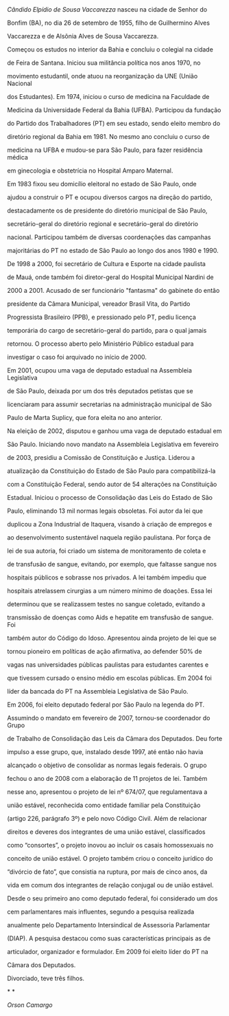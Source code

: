 

 



*Cândido Elpídio de Sousa Vaccarezza* nasceu na cidade de Senhor do

Bonfim (BA), no dia 26 de setembro de 1955, filho de Guilhermino Alves

Vaccarezza e de Alsônia Alves de Sousa Vaccarezza.



Começou os estudos no interior da Bahia e concluiu o colegial na cidade

de Feira de Santana. Iniciou sua militância política nos anos 1970, no

movimento estudantil, onde atuou na reorganização da UNE (União Nacional

dos Estudantes). Em 1974, iniciou o curso de medicina na Faculdade de

Medicina da Universidade Federal da Bahia (UFBA). Participou da fundação

do Partido dos Trabalhadores (PT) em seu estado, sendo eleito membro do

diretório regional da Bahia em 1981. No mesmo ano concluiu o curso de

medicina na UFBA e mudou-se para São Paulo, para fazer residência médica

em ginecologia e obstetrícia no Hospital Amparo Maternal.



Em 1983 fixou seu domicílio eleitoral no estado de São Paulo, onde

ajudou a construir o PT e ocupou diversos cargos na direção do partido,

destacadamente os de presidente do diretório municipal de São Paulo,

secretário-geral do diretório regional e secretário-geral do diretório

nacional. Participou também de diversas coordenações das campanhas

majoritárias do PT no estado de São Paulo ao longo dos anos 1980 e 1990.



De 1998 a 2000, foi secretário de Cultura e Esporte na cidade paulista

de Mauá, onde também foi diretor-geral do Hospital Municipal Nardini de

2000 a 2001. Acusado de ser funcionário "fantasma" do gabinete do então

presidente da Câmara Municipal, vereador Brasil Vita, do Partido

Progressista Brasileiro (PPB), e pressionado pelo PT, pediu licença

temporária do cargo de secretário-geral do partido, para o qual jamais

retornou. O processo aberto pelo Ministério Público estadual para

investigar o caso foi arquivado no início de 2000.



Em 2001, ocupou uma vaga de deputado estadual na Assembleia Legislativa

de São Paulo, deixada por um dos três deputados petistas que se

licenciaram para assumir secretarias na administração municipal de São

Paulo de Marta Suplicy, que fora eleita no ano anterior.



Na eleição de 2002, disputou e ganhou uma vaga de deputado estadual em

São Paulo. Iniciando novo mandato na Assembleia Legislativa em fevereiro

de 2003, presidiu a Comissão de Constituição e Justiça. Liderou a

atualização da Constituição do Estado de São Paulo para compatibilizá-la

com a Constituição Federal, sendo autor de 54 alterações na Constituição

Estadual. Iniciou o processo de Consolidação das Leis do Estado de São

Paulo, eliminando 13 mil normas legais obsoletas. Foi autor da lei que

duplicou a Zona Industrial de Itaquera, visando à criação de empregos e

ao desenvolvimento sustentável naquela região paulistana. Por força de

lei de sua autoria, foi criado um sistema de monitoramento de coleta e

de transfusão de sangue, evitando, por exemplo, que faltasse sangue nos

hospitais públicos e sobrasse nos privados. A lei também impediu que

hospitais atrelassem cirurgias a um número mínimo de doações. Essa lei

determinou que se realizassem testes no sangue coletado, evitando a

transmissão de doenças como Aids e hepatite em transfusão de sangue. Foi

também autor do Código do Idoso. Apresentou ainda projeto de lei que se

tornou pioneiro em políticas de ação afirmativa, ao defender 50% de

vagas nas universidades públicas paulistas para estudantes carentes e

que tivessem cursado o ensino médio em escolas públicas. Em 2004 foi

líder da bancada do PT na Assembleia Legislativa de São Paulo.



Em 2006, foi eleito deputado federal por São Paulo na legenda do PT.

Assumindo o mandato em fevereiro de 2007, tornou-se coordenador do Grupo

de Trabalho de Consolidação das Leis da Câmara dos Deputados. Deu forte

impulso a esse grupo, que, instalado desde 1997, até então não havia

alcançado o objetivo de consolidar as normas legais federais. O grupo

fechou o ano de 2008 com a elaboração de 11 projetos de lei. Também

nesse ano, apresentou o projeto de lei nº 674/07, que regulamentava a

união estável, reconhecida como entidade familiar pela Constituição

(artigo 226, parágrafo 3º) e pelo novo Código Civil. Além de relacionar

direitos e deveres dos integrantes de uma união estável, classificados

como “consortes”, o projeto inovou ao incluir os casais homossexuais no

conceito de união estável. O projeto também criou o conceito jurídico do

“divórcio de fato”, que consistia na ruptura, por mais de cinco anos, da

vida em comum dos integrantes de relação conjugal ou de união estável.



Desde o seu primeiro ano como deputado federal, foi considerado um dos

cem parlamentares mais influentes, segundo a pesquisa realizada

anualmente pelo Departamento Intersindical de Assessoria Parlamentar

(DIAP). A pesquisa destacou como suas características principais as de

articulador, organizador e formulador. Em 2009 foi eleito líder do PT na

Câmara dos Deputados.



Divorciado, teve três filhos.



* *



*Orson Camargo*



 



 




